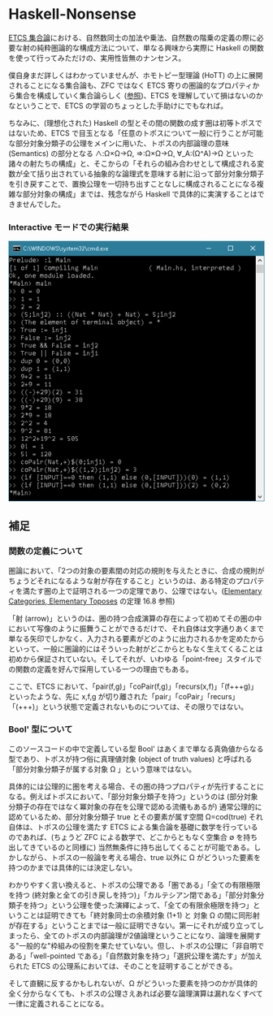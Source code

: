 # Haskell-Nonsense

[ETCS 集合論](https://ncatlab.org/nlab/show/fully+formal+ETCS)における、自然数同士の加法や乗法、自然数の階乗の定義の際に必要な射の純粋圏論的な構成方法について、単なる興味から実際に Haskell の関数を使って行ってみただけの、実用性皆無のナンセンス。

僕自身まだ詳しくはわかっていませんが、ホモトピー型理論 (HoTT) の上に展開されることになる集合論も、ZFC ではなく ETCS 寄りの圏論的なプロパティから集合を構成していく集合論らしく ([参照](https://ncatlab.org/nlab/show/structural+set+theory#InHomotopyTypeTheory))、ETCS を理解していて損はないのかなということで、ETCS の学習のちょっとした手助けにでもなれば。

ちなみに、(理想化された) Haskell の型とその間の関数の成す圏は初等トポスではないため、ETCS で目玉となる「任意のトポスについて一般に行うことが可能な部分対象分類子の公理をメインに用いた、トポスの内部論理の意味 (Semantics) の部分となる
∧:Ω×Ω→Ω, ⇒:Ω×Ω→Ω, ∀_A:(Ω^A)→Ω といった諸々の射たちの構成」と、そこからの「それらの組み合わせとして構成される変数が全て括り出されている抽象的な論理式を意味する射に沿って部分対象分類子を引き戻すことで、置換公理を一切持ち出すことなしに構成されることになる複雑な部分対象の構成」までは、残念ながら Haskell で具体的に実演することはできませんでした。

### Interactive モードでの実行結果

![実行結果](result_v3.png)

## 補足

### 関数の定義について

圏論において、「2つの対象の要素間の対応の規則を与えたときに、合成の規則がちょうどそれになるような射が存在すること」というのは、ある特定のプロパティを満たす圏の上で証明される一つの定理であり、公理ではない。([Elementary Categories, Elementary Toposes](https://global.oup.com/academic/product/elementary-categories-elementary-toposes-9780198514732) の定理 16.8 参照)

「射 (arrow)」というのは、圏の持つ合成演算の存在によって初めてその圏の中において写像のように振舞うことができるだけで、それ自体は文字通りあくまで単なる矢印でしかなく、入力される要素がどのように出力されるかを定めたからといって、一般に圏論的にはそういった射がどこからともなく生えてくることは初めから保証されていない。そしてそれが、いわゆる「point-free」スタイルでの関数の定義を好んで採用している一つの理由でもある。

ここで、ETCS において、「pair(f,g)」「coPair(f,g)」「recurs(x,f)」「(f+++g)」といったような、先に x,f,g が切り離された「pair」「coPair」「recurs」「(+++)」という状態で定義されないものについては、その限りではない。


### Bool' 型について

このソースコードの中で定義している型 Bool' はあくまで単なる真偽値からなる型であり、トポスが持つ俗に真理値対象 (object of truth values) と呼ばれる「部分対象分類子が属する対象 Ω 」という意味ではない。

具体的には公理的に圏を考える場合、その圏の持つプロパティが先行することになる。例えばトポスにおいて、「部分対象分類子を持つ」というのは (部分対象分類子の存在ではなく冪対象の存在を公理で認める流儀もあるが) 通常公理的に認めているため、部分対象分類子 true とその要素が属す空間 Ω=cod(true) それ自体は、トポスの公理を満たす ETCS による集合論を基礎に数学を行っているのであれば、(ちょうど ZFC による数学で、どこからともなく空集合 ∅ を持ち出してきているのと同様に) 当然無条件に持ち出してくることが可能である。しかしながら、トポスの一般論を考える場合、true 以外に Ω がどういった要素を持つのかまでは具体的には決定しない。

わかりやすく言い換えると、トポスの公理である「圏である」「全ての有限極限を持つ (終対象と全ての引き戻しを持つ)」「カルテシアン閉である」「部分対象分類子を持つ」という公理を使った演繹によって、「全ての有限余極限を持つ」ということは証明できても「終対象同士の余積対象 (1+1) と 対象 Ω の間に同形射が存在する」ということまでは一般に証明できない。第一にそれが成り立ってしまったら、全てのトポスの内部論理が2値論理ということになり、論理を展開する"一般的な"枠組みの役割を果たせていない。但し、トポスの公理に「非自明である」「well-pointed である」「自然数対象を持つ」「選択公理を満たす」が加えられた ETCS の公理系においては、そのことを証明することができる。

そして直観に反するかもしれないが、Ω がどういった要素を持つのかが具体的全く分からなくても、トポスの公理さえあれば必要な論理演算は漏れなくすべて一律に定義されることになる。
